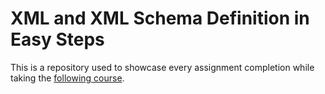 # XML and XML Schema Definition in Easy Steps

This is a repository used to showcase every assignment completion while taking the [following course](https://www.udemy.com/course/xml-and-xml-schema-definition-in-easy-steps/).
